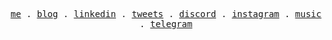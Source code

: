 <p align="center">
  <samp>
    <a href="https://github.com/MansurIsakov">me</a> .
    <a href="https://t.me/wrongmansur">blog</a> .
    <a href="https://linkedin.com/in/mansur-isakov/">linkedin</a> .
    <a href="https://twitter.com/mansisakov">tweets</a> .
    <a href="https://discordapp.com/users/Mansur#7124">discord</a> .
    <a href="https://instagram.com/mansisakov">instagram</a> .
    <a href="https://t.me/themnsr">music</a> .
    <a href="https://t.me/MansurIsakov">telegram</a>
  </samp>
</p>
